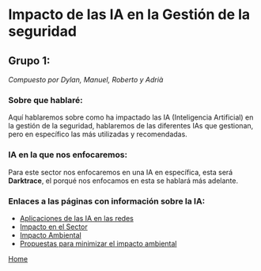 # Impacto de las IA en la Gestión de la seguridad
## Grupo 1:
_Compuesto por Dylan, Manuel, Roberto y Adrià_


### Sobre que hablaré:
Aquí hablaremos sobre como ha impactado las IA (Inteligencia Artificial) en la gestión de la seguridad, hablaremos de las diferentes IAs que gestionan, pero en específico las más utilizadas y recomendadas.

### IA en la que nos enfocaremos:
Para este sector nos enfocaremos en una IA en específica, esta será **Darktrace**, el porqué nos enfocamos en esta se hablará más adelante.

### Enlaces a las páginas con información sobre la IA:
- [Aplicaciones de las IA en las redes](./aplicacionesIA2.md)
- [Impacto en el Sector](./impactoSector2.md)
- [Impacto Ambiental](./impactoAmbiental2.md)
- [Propuestas para minimizar el impacto ambiental](./minimizar2.md)

[Home](../../README.md)
